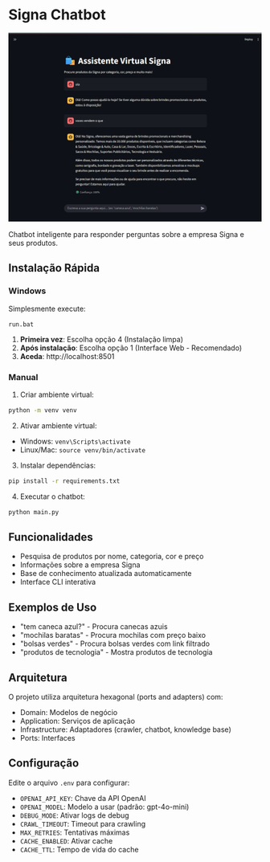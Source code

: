 # Signa Chatbot

![Signa Chatbot](img/1.png)

Chatbot inteligente para responder perguntas sobre a empresa Signa e seus produtos.

## Instalação Rápida

### Windows

Simplesmente execute:
```
run.bat
```

1. **Primeira vez**: Escolha opção 4 (Instalação limpa)
2. **Após instalação**: Escolha opção 1 (Interface Web - Recomendado)
3. **Aceda**: http://localhost:8501

### Manual

1. Criar ambiente virtual:
```bash
python -m venv venv
```

2. Ativar ambiente virtual:
- Windows: `venv\Scripts\activate`
- Linux/Mac: `source venv/bin/activate`

3. Instalar dependências:
```bash
pip install -r requirements.txt
```

4. Executar o chatbot:
```bash
python main.py
```

## Funcionalidades

- Pesquisa de produtos por nome, categoria, cor e preço
- Informações sobre a empresa Signa
- Base de conhecimento atualizada automaticamente
- Interface CLI interativa

## Exemplos de Uso

- "tem caneca azul?" - Procura canecas azuis
- "mochilas baratas" - Procura mochilas com preço baixo
- "bolsas verdes" - Procura bolsas verdes com link filtrado
- "produtos de tecnologia" - Mostra produtos de tecnologia

## Arquitetura

O projeto utiliza arquitetura hexagonal (ports and adapters) com:
- Domain: Modelos de negócio
- Application: Serviços de aplicação
- Infrastructure: Adaptadores (crawler, chatbot, knowledge base)
- Ports: Interfaces

## Configuração

Edite o arquivo `.env` para configurar:
- `OPENAI_API_KEY`: Chave da API OpenAI
- `OPENAI_MODEL`: Modelo a usar (padrão: gpt-4o-mini)
- `DEBUG_MODE`: Ativar logs de debug
- `CRAWL_TIMEOUT`: Timeout para crawling
- `MAX_RETRIES`: Tentativas máximas
- `CACHE_ENABLED`: Ativar cache
- `CACHE_TTL`: Tempo de vida do cache